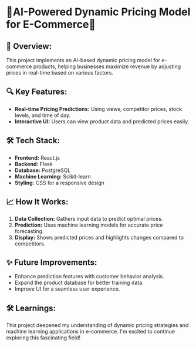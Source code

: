 # 🌟AI-Powered Dynamic Pricing Model for E-Commerce🌟 

## 🚀 Overview:
This project implements an AI-based dynamic pricing model for e-commerce products, helping businesses maximize revenue by adjusting prices in real-time based on various factors.

## 🔍 Key Features:
- **Real-time Pricing Predictions:** Using views, competitor prices, stock levels, and time of day.
- **Interactive UI:** Users can view product data and predicted prices easily.

## 🛠️ Tech Stack:
- **Frontend:** React.js
- **Backend:** Flask
- **Database:** PostgreSQL
- **Machine Learning:** Scikit-learn
- **Styling:** CSS for a responsive design

## 📈 How It Works:
1. **Data Collection:** Gathers input data to predict optimal prices.
2. **Prediction:** Uses machine learning models for accurate price forecasting.
3. **Display:** Shows predicted prices and highlights changes compared to competitors.

## ✨ Future Improvements:
- Enhance prediction features with customer behavior analysis.
- Expand the product database for better training data.
- Improve UI for a seamless user experience.

## 🛠️ Learnings:
This project deepened my understanding of dynamic pricing strategies and machine learning applications in e-commerce. I'm excited to continue exploring this fascinating field!

